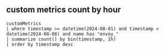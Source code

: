 ## custom metrics count by hour

```
customMetrics
| where timestamp >= datetime(2024-08-01) and timestamp < datetime(2024-08-08) and name has "envoy_"
| summarize count() by bin(timestamp, 1h)
| order by timestamp desc

```

